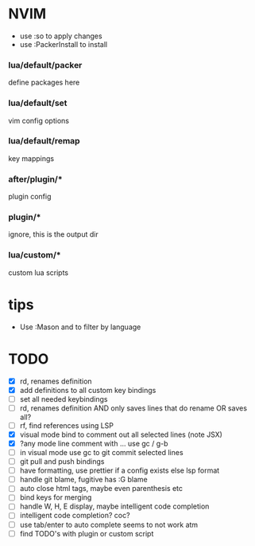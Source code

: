 # NVIM

- use :so to apply changes
- use :PackerInstall to install

### lua/default/packer
define packages here

### lua/default/set
vim config options

### lua/default/remap
key mappings

### after/plugin/*
plugin config

### plugin/*
ignore, this is the output dir

### lua/custom/*
custom lua scripts

# tips

- Use :Mason and <C-f> to filter by language

# TODO
- [x] rd, renames definition
- [x] add definitions to all custom key bindings
- [ ] set all needed keybindings
- [ ] rd, renames definition AND only saves lines that do rename OR saves all?
- [ ] rf, find references using LSP
- [x] visual mode bind to comment out all selected lines (note JSX)
- [x] ?any mode line comment with <C-/> ... use <leader>gc / <leader>g-b 
- [ ] in visual mode use <leader>gc to git commit selected lines
- [ ] git pull and push bindings
- [ ] have formatting, use prettier if a config exists else lsp format
- [ ] handle git blame, fugitive has :G blame
- [ ] auto close html tags, maybe even parenthesis etc
- [ ] bind keys for merging
- [ ] handle W, H, E display, maybe intelligent code completion 
- [ ] intelligent code completion? coc?
- [ ] use tab/enter to auto complete seems to not work atm
- [ ] find TODO's with plugin or custom script
